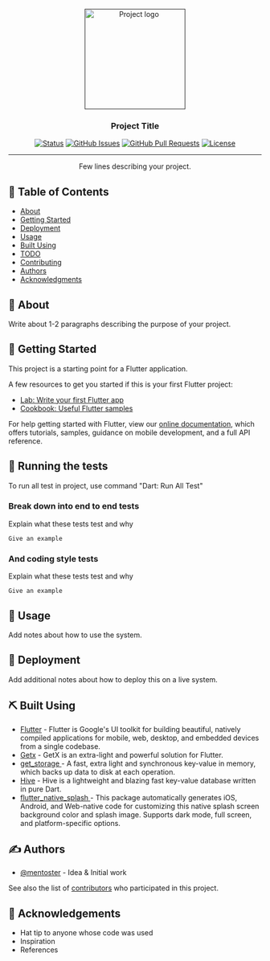 <p align="center">
  <a href="" rel="noopener">
 <img width=200px height=200px src="https://i.imgur.com/6wj0hh6.jpg" alt="Project logo"></a>
</p>

<h3 align="center">Project Title</h3>

<div align="center">

[![Status](https://img.shields.io/badge/status-active-success.svg)]()
[![GitHub Issues](https://img.shields.io/github/issues/mentoster/flutter_getx_hive_template.svg)](https://github.com/mentoster/flutter_getx_hive_template/issues)
[![GitHub Pull Requests](https://img.shields.io/github/issues-pr/mentoster/flutter_getx_hive_template.svg)](https://github.com/mentoster/flutter_getx_hive_template/pulls)
[![License](https://img.shields.io/badge/license-MIT-blue.svg)](/LICENSE)

</div>

---

<p align="center"> Few lines describing your project.

</p>

## 📝 Table of Contents

* [About](#about)
* [Getting Started](#getting_started)
* [Deployment](#deployment)
* [Usage](#usage)
* [Built Using](#built_using)
* [TODO](../TODO.md)
* [Contributing](../CONTRIBUTING.md)
* [Authors](#authors)
* [Acknowledgments](#acknowledgement)

## 🧐 About <a name = "about"></a>

Write about 1-2 paragraphs describing the purpose of your project.

## 🏁 Getting Started <a name = "getting_started"></a>

This project is a starting point for a Flutter application.

A few resources to get you started if this is your first Flutter project:

* [Lab: Write your first Flutter app](https://flutter.dev/docs/get-started/codelab)
* [Cookbook: Useful Flutter samples](https://flutter.dev/docs/cookbook)

For help getting started with Flutter, view our
[online documentation](https://flutter.dev/docs), which offers tutorials, 
samples, guidance on mobile development, and a full API reference.

## 🔧 Running the tests <a name = "tests"></a>

To run all test in project, use command  "Dart: Run All Test"

### Break down into end to end tests

Explain what these tests test and why

```
Give an example
```

### And coding style tests

Explain what these tests test and why

```
Give an example
```

## 🎈 Usage <a name="usage"></a>

Add notes about how to use the system.

## 🚀 Deployment <a name = "deployment"></a>

Add additional notes about how to deploy this on a live system.

## ⛏️ Built Using <a name = "built_using"></a>

* [Flutter](https://flutter.dev/) - Flutter is Google's UI toolkit for building beautiful, natively compiled applications for mobile, web, desktop, and embedded devices from a single codebase.
* [Getx](https://github.com/jonataslaw/getx) - GetX is an extra-light and powerful solution for Flutter.
* [get_storage ](https://pub.dev/packages/get_storage) - A fast, extra light and synchronous key-value in memory, which backs up data to disk at each operation.
* [Hive](https://pub.flutter-io.cn/packages/hive) - Hive is a lightweight and blazing fast key-value database written in pure Dart.
* [flutter_native_splash ](https://pub.dev/packages/flutter_native_splash) - This package automatically generates iOS, Android, and Web-native code for customizing this native splash screen background color and splash image. Supports dark mode, full screen, and platform-specific options.

## ✍️ Authors <a name = "authors"></a>

* [@mentoster](https://github.com/mentoster) - Idea & Initial work

See also the list of [contributors](https://github.com/mentoster/flutter_getx_hive_template/contributors) who participated in this project.

## 🎉 Acknowledgements <a name = "acknowledgement"></a>

* Hat tip to anyone whose code was used
* Inspiration
* References
